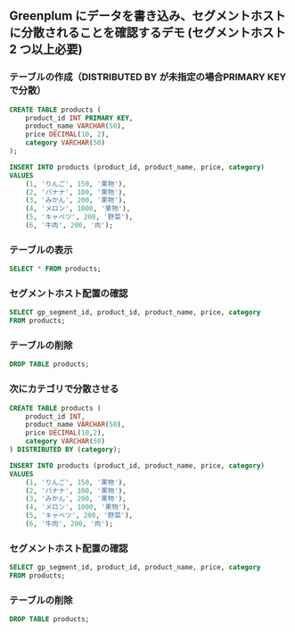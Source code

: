 ## Greenplum にデータを書き込み、セグメントホストに分散されることを確認するデモ (セグメントホスト2 つ以上必要)

### テーブルの作成（DISTRIBUTED BY が未指定の場合PRIMARY KEY で分散）
```sql
CREATE TABLE products (
    product_id INT PRIMARY KEY,
    product_name VARCHAR(50),
    price DECIMAL(10, 2),
    category VARCHAR(50)
);

INSERT INTO products (product_id, product_name, price, category)
VALUES 
    (1, 'りんご', 150, '果物'),
    (2, 'バナナ', 100, '果物'),
    (3, 'みかん', 200, '果物'),
    (4, 'メロン', 1000, '果物'),
    (5, 'キャベツ', 200, '野菜'),
    (6, '牛肉', 200, '肉');
```
### テーブルの表示
```sql
SELECT * FROM products;
```

### セグメントホスト配置の確認
```sql
SELECT gp_segment_id, product_id, product_name, price, category
FROM products;
```

### テーブルの削除
```sql
DROP TABLE products;
```

### 次にカテゴリで分散させる
```sql
CREATE TABLE products (
    product_id INT,
    product_name VARCHAR(50),
    price DECIMAL(10,2),
    category VARCHAR(50)
) DISTRIBUTED BY (category);

INSERT INTO products (product_id, product_name, price, category)
VALUES 
    (1, 'りんご', 150, '果物'),
    (2, 'バナナ', 100, '果物'),
    (3, 'みかん', 200, '果物'),
    (4, 'メロン', 1000, '果物'),
    (5, 'キャベツ', 200, '野菜'),
    (6, '牛肉', 200, '肉');
```
### セグメントホスト配置の確認
```sql
SELECT gp_segment_id, product_id, product_name, price, category
FROM products;
```
### テーブルの削除
```sql
DROP TABLE products;
```
